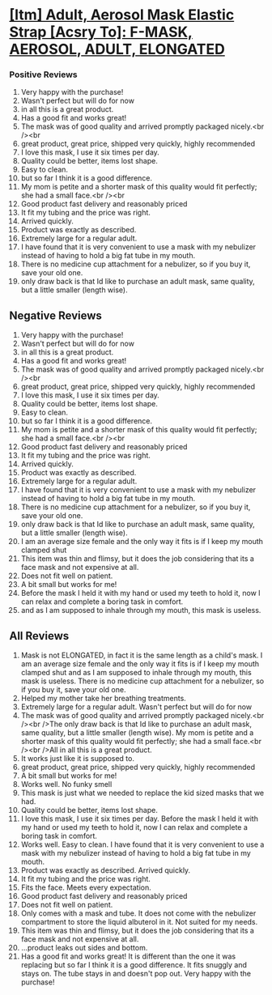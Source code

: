 # [[Itm] Adult, Aerosol Mask Elastic Strap [Acsry To]: F-MASK, AEROSOL, ADULT, ELONGATED](https://products.checkmycream.com/products/Itm-Adult-Aerosol-Mask-Elastic-Strap-Acsry-To:-F-MASK-AEROSOL-ADULT-ELONGATED.html)

### Positive Reviews

<ol>
      <li>Very happy with the purchase!</li>
      <li>Wasn&#x27;t perfect but will do for now</li>
      <li>in all this is a great product.</li>
      <li>Has a good fit and works great!</li>
      <li>The mask was of good quality and arrived promptly packaged nicely.&lt;br /&gt;&lt;br</li>
      <li>great product, great price, shipped very quickly, highly recommended</li>
      <li>I love this mask, I use it six times per day.</li>
      <li>Quality could be better, items lost shape.</li>
      <li>Easy to clean.  </li>
      <li>but so far I think it is a good difference.</li>
      <li>My mom is petite and a shorter mask of this quality would fit perfectly; she had a small face.&lt;br /&gt;&lt;br</li>
      <li>Good product fast delivery and reasonably priced</li>
      <li>It fit my tubing and the price was right.</li>
      <li>Arrived quickly.</li>
      <li>Product was exactly as described.  </li>
      <li>Extremely large for a regular adult.</li>
      <li>I have found that it is very convenient to use a mask with my nebulizer instead of having to hold a big fat tube in my mouth.</li>
      <li>There is no medicine cup attachment for a nebulizer, so if you buy it, save your old one.</li>
      <li>only draw back is that Id like to purchase an adult mask, same quality, but a little smaller (length wise).</li>
</ol>


<h2>Negative Reviews</h2>
<ol>
<li> Very happy with the purchase!</li>
<li> Wasn&#x27;t perfect but will do for now</li>
<li> in all this is a great product.</li>
<li> Has a good fit and works great!</li>
<li> The mask was of good quality and arrived promptly packaged nicely.&lt;br /&gt;&lt;br</li>
<li> great product, great price, shipped very quickly, highly recommended</li>
<li> I love this mask, I use it six times per day.</li>
<li> Quality could be better, items lost shape.</li>
<li> Easy to clean.  </li>
<li> but so far I think it is a good difference.</li>
<li> My mom is petite and a shorter mask of this quality would fit perfectly; she had a small face.&lt;br /&gt;&lt;br</li>
<li> Good product fast delivery and reasonably priced</li>
<li> It fit my tubing and the price was right.</li>
<li> Arrived quickly.</li>
<li> Product was exactly as described.  </li>
<li> Extremely large for a regular adult.</li>
<li> I have found that it is very convenient to use a mask with my nebulizer instead of having to hold a big fat tube in my mouth.</li>
<li> There is no medicine cup attachment for a nebulizer, so if you buy it, save your old one.</li>
<li> only draw back is that Id like to purchase an adult mask, same quality, but a little smaller (length wise).</li>
<li> I am an average size female and the only way it fits is if I keep my mouth clamped shut</li>
<li> This item was thin and flimsy, but it does the job considering that its a face mask and not expensive at all.</li>
<li> Does not fit well on patient.</li>
<li> A bit small but works for me!</li>
<li> Before the mask I held it with my hand or used my teeth to hold it, now I can relax and complete a boring task in comfort.</li>
<li> and as I am supposed to inhale through my mouth, this mask is useless.</li>
</ol>

<h2>All Reviews</h2>

<ol>
    <li> Mask is not ELONGATED, in fact it is the same length as a child&#x27;s mask. I am an average size female and the only way it fits is if I keep my mouth clamped shut and as I am supposed to inhale through my mouth, this mask is useless. There is no medicine cup attachment for a nebulizer, so if you buy it, save your old one.</li>
    <li> Helped my mother take her breathing treatments.</li>
    <li> Extremely large for a regular adult. Wasn&#x27;t perfect but will do for now</li>
    <li> The mask was of good quality and arrived promptly packaged nicely.&lt;br /&gt;&lt;br /&gt;The only draw back is that Id like to purchase an adult mask, same quality, but a little smaller (length wise). My mom is petite and a shorter mask of this quality would fit perfectly; she had a small face.&lt;br /&gt;&lt;br /&gt;All in all this is a great product.</li>
    <li> It works just like it is supposed to.</li>
    <li> great product, great price, shipped very quickly, highly recommended</li>
    <li> A bit small but works for me!</li>
    <li> Works well. No funky smell</li>
    <li> This mask is just what we needed to replace the kid sized masks that we had.</li>
    <li> Quality could be better, items lost shape.</li>
    <li> I love this mask, I use it six times per day. Before the mask I held it with my hand or used my teeth to hold it, now I can relax and complete a boring task in comfort.</li>
    <li> Works well.  Easy to clean.  I have found that it is very convenient to use a mask with my nebulizer instead of having to hold a big fat tube in my mouth.</li>
    <li> Product was exactly as described.  Arrived quickly.</li>
    <li> It fit my tubing and the price was right.</li>
    <li> Fits the face.  Meets every expectation.</li>
    <li> Good product fast delivery and reasonably priced</li>
    <li> Does not fit well on patient.</li>
    <li> Only comes with a mask and tube. It does not come with the nebulizer compartment to store the liquid albuterol in it. Not suited for my needs.</li>
    <li> This item was thin and flimsy, but it does the job considering that its a face mask and not expensive at all.</li>
    <li> ...product leaks out sides and bottom.</li>
    <li> Has a good fit and works great! It is different than the one it was replacing but so far I think it is a good difference. It fits snuggly and stays on. The tube stays in and doesn&#x27;t pop out. Very happy with the purchase!</li>
</ol>




